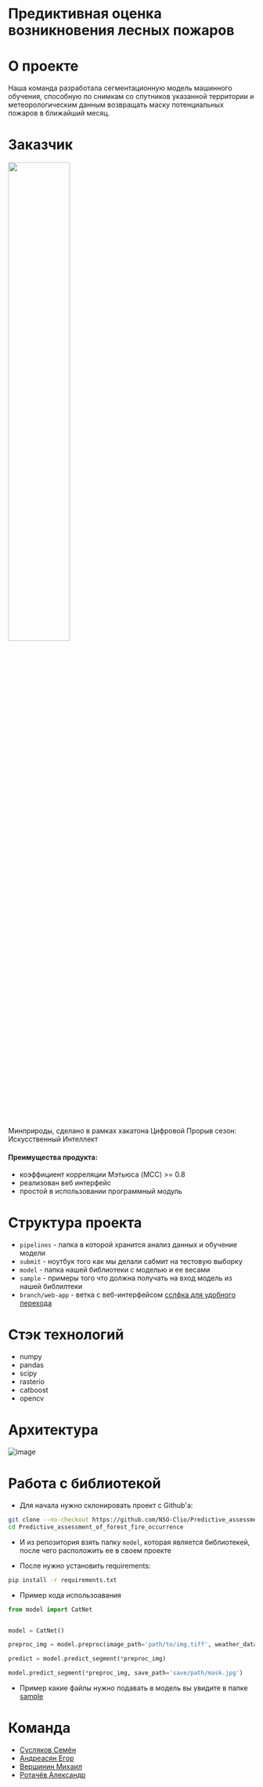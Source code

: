 # Предиктивная оценка возникновения лесных пожаров

# О проекте

Наша команда разработала сегментационную модель машинного обучения, способную по снимкам со спутников указанной территории и метеорологическим данным возвращать маску потенциальных пожаров в ближайший месяц.

# Заказчик

<img style="width: 50%; height: auto;" src='https://github.com/user-attachments/assets/0454e9ab-5d6f-4643-ad78-e9a38fafe296'>

Минприроды, сделано в рамках хакатона Цифровой Прорыв сезон: Искусственный Интеллект

#### Преимущества продукта:
* коэффициент корреляции Мэтьюса (MCC) >= 0.8
* реализован веб интерфейс
* простой в использовании программный модуль

# Структура проекта

- ```pipelines``` - папка в которой хранится анализ данных и обучение модели
- ```submit``` - ноутбук того как мы делали сабмит на тестовую выборку
- ```model``` - папка нашей библиотеки с моделью и ее весами
- ```sample``` - примеры того что должна получать на вход модель из нашей библилтеки
- ```branch/web-app``` - ветка с веб-интерфейсом [сслфка для удобного перехода](https://github.com/NSO-Clio/Predictive_assessment_of_forest_fire_occurrence/tree/web-app)

# Стэк технологий

* numpy
* pandas
* scipy
* rasterio
* catboost
* opencv

# Архитектура

![image](https://github.com/user-attachments/assets/d4409661-aaf9-412a-b6ba-2ca6da6680a6)
 
# Работа с библиотекой

- Для начала нужно склонировать проект с Github'a:

```sh
git clone --no-checkout https://github.com/NSO-Clio/Predictive_assessment_of_forest_fire_occurrence
cd Predictive_assessment_of_forest_fire_occurrence
```

- И из репозитория взять папку ```model```, которая является библиотекей, после чего расположить ее в своем проекте

- После нужно установить requirements:

```sh
pip install -r requirements.txt
```

- Пример кода использоавания

```py
from model import CatNet


model = CatNet()

preproc_img = model.preproc(image_path='path/to/img.tiff', weather_data_path='path/to/weather_img.csv') # Получен преобразоаваное фото со спутника в датафрейм, а так же размер изображения для дальнейшего развертывания

predict = model.predict_segment(*preproc_img)

model.predict_segment(*preproc_img, save_path='save/path/mask.jpg')
```

- Пример какие файлы нужно подавать в модель вы увидите в папке [sample](sample/)

# Команда 
* [Сусляков Семён](https://github.com/ssuslyakoff)
* [Андреасян Егор](https://github.com/EgorAndrik)
* [Вершинин Михаил](https://github.com/Rasdafar128)
* [Ротачёв Александр](https://github.com/Sasha2810)
